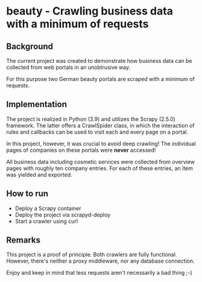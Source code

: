 # beauty - Crawling business data with a minimum of requests

## Background 

The current project was created to demonstrate how business data 
can be collected from web portals in an unobtrusive way.

For this purpose two German beauty portals are scraped 
with a minimum of requests.

## Implementation

The project is realized in Python (3.9) and utilizes the Scrapy (2.5.0) 
framework. The latter offers a CrawlSpider class, in which the interaction 
of rules and callbacks can be used to visit each and every page on a portal. 

In this project, however, it was crucial to avoid deep crawling! The 
individual pages of companies on these portals were **never** accessed!

All business data including cosmetic services were collected from overview 
pages with roughly ten company entries. For each of these entries, an item was 
yielded and exported.


## How to run

  - Deploy a Scrapy container 
  - Deploy the project via scrapyd-deploy
  - Start a crawler using curl 

## Remarks

This project is a proof of principle. Both crawlers are fully functional. However, 
there's neither a proxy middleware, nor any database connection.

Enjoy and keep in mind that less requests aren't necessarily a bad thing ;-)
